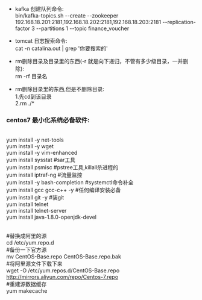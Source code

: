 - kafka 创建队列命令:<br>
bin/kafka-topics.sh --create --zookeeper 192.168.18.201:2181,192.168.18.202:2181,192.168.18.203:2181 --replication-factor 3 --partitions 1 --topic finance_voucher

- tomcat 日志搜索命令:<br>
cat -n catalina.out | grep '你要搜索的'

- rm删除目录及目录里的东西(-r 就是向下递归，不管有多少级目录，一并删除):<br>
rm -rf 目录名

- rm删除目录里的东西,但是不删除目录:<br>
1.先cd到该目录<br>
2.rm ./*<br>

### centos7 最小化系统必备软件:
<br>yum install -y net-tools
<br>yum install -y wget
<br>yum install -y vim-enhanced
<br>yum install sysstat #sar工具
<br>yum install psmisc #pstree工具,killall杀进程的
<br>yum install iptraf-ng #流量监控
<br>yum install -y bash-completion #systemctl命令补全
<br>yum install gcc gcc-c++ -y  #任何编译安装必备
<br>yum install git -y #装git
<br>yum install telnet
<br>yum install telnet-server
<br>yum install java-1.8.0-openjdk-devel

<br>#替换成阿里的源
<br>cd /etc/yum.repo.d
<br>#备份一下官方源
<br>mv CentOS-Base.repo CentOS-Base.repo.bak
<br>#将阿里源文件下载下来
<br>wget -O /etc/yum.repos.d/CentOS-Base.repo http://mirrors.aliyun.com/repo/Centos-7.repo
<br>#重建源数据缓存
<br>yum makecache


